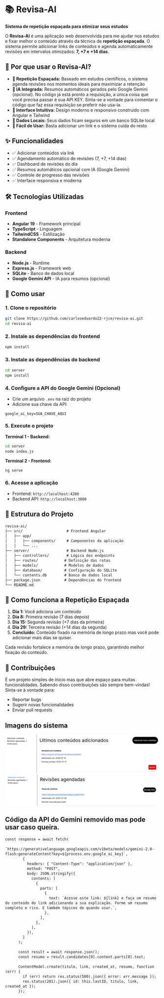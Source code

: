 # 📚 Revisa-AI

**Sistema de repetição espaçada para otimizar seus estudos**

O **Revisa-AI** é uma aplicação web desenvolvida para me ajudar nos estudos e fixar melhor o conteúdo através da técnica de **repetição espaçada**. O sistema permite adicionar links de conteúdos e agenda automaticamente revisões em intervalos otimizados: **7, +7 e +14 dias**.

## 🎯 **Por que usar o Revisa-AI?**

- **📅 Repetição Espaçada:** Baseado em estudos científicos, o sistema agenda revisões nos momentos ideais para maximizar a retenção
- **🤖 IA Integrada:** Resumos automáticos gerados pelo Google Gemini (opcional). No código já está pronto a requisição, a única coisa que você precisa passar é sua API KEY. Sinta-se a vontade para comentar o código que faz essa requisição se preferir não usa-la.
- **📱 Interface Intuitiva:** Design moderno e responsivo construído com Angular e Tailwind
- **💾 Dados Locais:** Seus dados ficam seguros em um banco SQLite local
- **🚀 Fácil de Usar:** Basta adicionar um link e o sistema cuida do resto

## ✨ **Funcionalidades**

- ✅ Adicionar conteúdos via link
- ✅ Agendamento automático de revisões (7, +7, +14 dias)
- ✅ Dashboard de revisões do dia
- ✅ Resumos automáticos opcional com IA (Google Gemini)
- ✅ Controle de progresso das revisões
- ✅ Interface responsiva e moderna

## 🛠️ **Tecnologias Utilizadas**

### **Frontend**

- **Angular 19** - Framework principal
- **TypeScript** - Linguagem
- **TailwindCSS** - Estilização
- **Standalone Components** - Arquitetura moderna

### **Backend**

- **Node.js** - Runtime
- **Express.js** - Framework web
- **SQLite** - Banco de dados local
- **Google Gemini API** - IA para resumos (opcional)

## 🚀 **Como usar**

### **1. Clone o repositório**

```bash
git clone https://github.com/carloseduardo22-rjce/revisa-ai.git
cd revisa-ai
```

### **2. Instale as dependências do frontend**

```bash
npm install
```

### **3. Instale as dependências do backend**

```bash
cd server
npm install
```

### **4. Configure a API do Google Gemini (Opcional)**

- Crie um arquivo `.env` na raiz do projeto
- Adicione sua chave da API:

```env
google_ai_key=SUA_CHAVE_AQUI
```

### **5. Execute o projeto**

**Terminal 1 - Backend:**

```bash
cd server
node index.js
```

**Terminal 2 - Frontend:**

```bash
ng serve
```

### **6. Acesse a aplicação**

- Frontend: `http://localhost:4200`
- Backend API: `http://localhost:3000`

## 📁 **Estrutura do Projeto**

```
revisa-ai/
├── src/                    # Frontend Angular
│   ├── app/
│   │   ├── components/     # Componentes da aplicação
│   │   └── ...
├── server/                 # Backend Node.js
│   ├── controllers/        # Lógica dos endpoints
│   ├── routes/            # Definição das rotas
│   ├── models/            # Modelos de dados
│   ├── database/          # Configuração do SQLite
│   └── contents.db        # Banco de dados local
├── package.json           # Dependências do frontend
└── README.md
```

## 📖 **Como funciona a Repetição Espaçada**

1. **Dia 1:** Você adiciona um conteúdo
2. **Dia 8:** Primeira revisão (7 dias depois)
3. **Dia 15:** Segunda revisão (+7 dias da primeira)
4. **Dia 29:** Terceira revisão (+14 dias da segunda)
5. **Concluído:** Conteúdo fixado na memória de longo prazo mas você pode adicionar mais dias se quiser.

Cada revisão fortalece a memória de longo prazo, garantindo melhor fixação do conteúdo.

## 🤝 **Contribuições**

É um projeto simples de ínicio mas que abre espaço para muitas funcionalidades. Sabendo disso contribuições são sempre bem-vindas! Sinta-se à vontade para:

- Reportar bugs
- Sugerir novas funcionalidades
- Enviar pull requests

## **Imagens do sistema**

![Ultimos conteúdos adicionados](images-readme/ultimos-conteudos.png)
![Revisões agendadas para o dia atual](images-readme/revisoes-agendadas.png)

## **Código da API do Gemini removido mas pode usar caso queira.**

```
const response = await fetch(
        `https://generativelanguage.googleapis.com/v1beta/models/gemini-2.0-flash:generateContent?key=${process.env.google_ai_key}`,
        {
          headers: { "Content-Type": "application/json" },
          method: "POST",
          body: JSON.stringify({
            contents: [
              {
                parts: [
                  {
                    text: `Acesse este link: ${link} e faça um resumo do conteúdo do link adicionando a sua explicação. Forme um resumo completo e rico. E também tópicos de quando usar.`,
                  },
                ],
              },
            ],
          }),
        }
      );

      const result = await response.json();
      const resumo = result.candidates[0].content.parts[0].text;

      ContentModel.create(titulo, link, created_at, resumo, function (err) {
        if (err) return res.status(500).json({ error: err.message });
        res.status(201).json({ id: this.lastID, titulo, link, created_at });
      });
```
